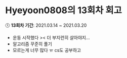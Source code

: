 # Hyeyoon0808의 13회차 회고

:clock5: **13회차 기간**: 2021.03.14 ~ 2021.03.20

- 운동 시작했다 >< 더 부지런히 살아야지...
- 알고리즘 꾸준히 풀기
- 모르는게 너무 많다 ㅠ cs도 공부하고 
